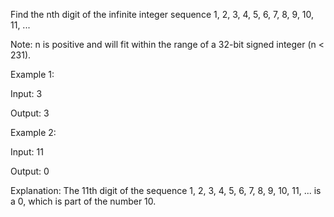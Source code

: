 Find the nth digit of the infinite integer sequence 1, 2, 3, 4, 5, 6, 7, 8, 9, 10, 11, ... 

Note:
n is positive and will fit within the range of a 32-bit signed integer (n < 231).


Example 1:

Input:
3

Output:
3



Example 2:

Input:
11

Output:
0

Explanation:
The 11th digit of the sequence 1, 2, 3, 4, 5, 6, 7, 8, 9, 10, 11, ... is a 0, which is part of the number 10.


